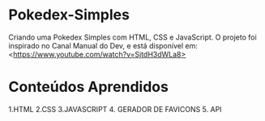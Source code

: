 # Pokedex-Simples
Criando uma Pokedex Simples com HTML, CSS e JavaScript. O projeto foi inspirado no Canal Manual do Dev, e está disponível em: &lt;https://www.youtube.com/watch?v=SjtdH3dWLa8>
# Conteúdos Aprendidos
1.HTML
2.CSS
3.JAVASCRIPT
4. GERADOR DE FAVICONS
5. API

